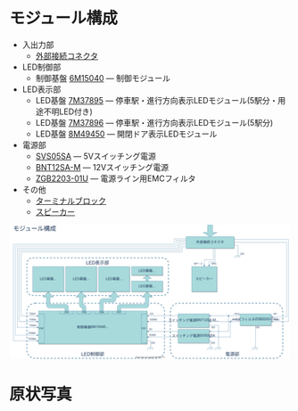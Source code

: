 # モジュール構成
- 入出力部
  - [外部接続コネクタ](external-connector/README.md)
- LED制御部
  - 制御基盤 [6M15040](6M15040/README.md) ― 制御モジュール
- LED表示部
  - LED基盤 [7M37895](7M37895/README.md) ― 停車駅・進行方向表示LEDモジュール(5駅分・用途不明LED付き)
  - LED基盤 [7M37896](7M37896_8M49450/README.md) ― 停車駅・進行方向表示LEDモジュール(5駅分)
  - LED基盤 [8M49450](7M37896_8M49450/README.md) ― 開閉ドア表示LEDモジュール
- 電源部
  - [SVS05SA](SVS05SA/README.md) ― 5Vスイッチング電源
  - [BNT12SA-M](BNT12SA-M/README.md) ― 12Vスイッチング電源
  - [ZGB2203-01U](ZGB2203-01U/README.md) ― 電源ライン用EMCフィルタ
- その他
  - [ターミナルブロック](terminal-block/README.md)
  - [スピーカー](speaker/README.md)

![モジュール構成](./modular-diagram.svg)

# 原状写真
<!-- ![原状写真・全体](https://raw.githubusercontent.com/smdn/txline-map-display/images/doc/modules/original-condition_0.jpg) -->
<!-- ![原状写真1](https://raw.githubusercontent.com/smdn/txline-map-display/images/doc/modules/original-condition_1.jpg) -->
<!-- ![原状写真2](https://raw.githubusercontent.com/smdn/txline-map-display/images/doc/modules/original-condition_2.jpg) -->
<!-- ![原状写真3](https://raw.githubusercontent.com/smdn/txline-map-display/images/doc/modules/original-condition_3.jpg) -->
